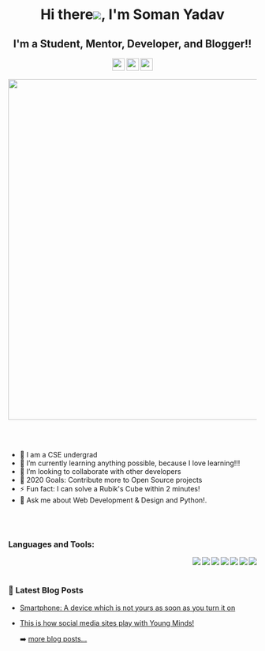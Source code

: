 <h1 align='center'> 
Hi there<span><img src="https://github.com/TheDudeThatCode/TheDudeThatCode/blob/master/Assets/Hi.gif"></span>, I'm Soman Yadav 
</h1>

<h2 align='center'> 
I'm a Student, Mentor, Developer, and Blogger!!
</h2>
<p align='center'>
<a href="https://github.com/somanyadav/"><img src="https://img.shields.io/badge/GitHub-100000?&logo=github&logoColor=white" height=25></a>              <a href="https://www.linkedin.com/in/somanyadav/"><img src="https://img.shields.io/badge/linkedin-%230077B5.svg?logo=linkedin&logoColor=white" height=25></a>   <a href="https://www.instagram.com/beingsoman/"><img src="https://img.shields.io/badge/instagram-%23E4405F.svg?logo=instagram&logoColor=white" height=25></a> 

</p>

<p align='center'>
  <a href="#"><img src="https://github-readme-stats.vercel.app/api?username=somanyadav&show_icons=true&count_private=true&theme=dark" width="690"></a>
</p>
<br>
<br>

- 🔭 I am a CSE undergrad
- 🌱  I’m currently learning anything possible, because I love learning!!!
- 👯 I’m looking to collaborate with other developers
- 🥅 2020 Goals: Contribute more to Open Source projects
- ⚡ Fun fact: I can solve a Rubik's Cube within 2 minutes!
- 💬 Ask me about Web Development & Design and Python!.
<br>
<br>


### Languages and Tools:

<img align="right" src="https://img.shields.io/badge/python%20-%2314354C.svg?&style=for-the-badge&logo=python&logoColor=white"/>
<img align="right" src="https://img.shields.io/badge/html5%20-%23E34F26.svg?&style=for-the-badge&logo=html5&logoColor=white"/>
<img align="right" src="https://img.shields.io/badge/css3%20-%231572B6.svg?&style=for-the-badge&logo=css3&logoColor=white"/>
<img align="right" src="https://img.shields.io/badge/javascript%20-%23323330.svg?&style=for-the-badge&logo=javascript&logoColor=%23F7DF1E"/>
<img align="right" src="https://img.shields.io/badge/dart-%230175C2.svg?&style=for-the-badge&logo=dart&logoColor=white"/>
<img align="right" src="https://img.shields.io/badge/Flutter%20-%2302569B.svg?&style=for-the-badge&logo=Flutter&logoColor=white"/>
<img align="right" src="https://img.shields.io/badge/Ubuntu-E95420?style=for-the-badge&logo=ubuntu&logoColor=white"/>

<br>
<br>

### 📕 Latest Blog Posts

<!-- BLOG-POST-LIST:START -->
- [Smartphone: A device which is not yours as soon as you turn it on](https://medium.com/@somanyadav/smartphone-a-device-which-is-not-yours-as-soon-as-you-turn-it-on-a4368d7815a9)
- [This is how social media sites play with Young Minds!](https://medium.com/@somanyadav/this-is-how-social-media-sites-play-with-young-minds-5cecf3c78a55)

  ➡️ [more blog posts...](https://somanyadav.github.io/Portfolio/#featured)





